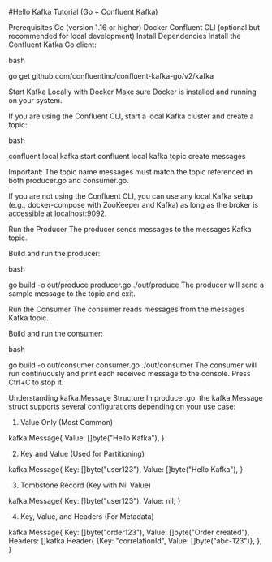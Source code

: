 #Hello Kafka Tutorial (Go + Confluent Kafka)


Prerequisites
Go (version 1.16 or higher)
Docker
Confluent CLI (optional but recommended for local development)
Install Dependencies
Install the Confluent Kafka Go client:

bash

go get github.com/confluentinc/confluent-kafka-go/v2/kafka

Start Kafka Locally with Docker
Make sure Docker is installed and running on your system.

If you are using the Confluent CLI, start a local Kafka cluster and create a topic:

bash

confluent local kafka start
confluent local kafka topic create messages

Important: The topic name messages must match the topic referenced in both producer.go and consumer.go.

If you are not using the Confluent CLI, you can use any local Kafka setup (e.g., docker-compose with ZooKeeper and Kafka) as long as the broker is accessible at localhost:9092.

Run the Producer
The producer sends messages to the messages Kafka topic.

Build and run the producer:

bash

go build -o out/produce producer.go
./out/produce
The producer will send a sample message to the topic and exit.

Run the Consumer
The consumer reads messages from the messages Kafka topic.

Build and run the consumer:

bash

go build -o out/consumer consumer.go
./out/consumer
The consumer will run continuously and print each received message to the console. Press Ctrl+C to stop it.

Understanding kafka.Message Structure
In producer.go, the kafka.Message struct supports several configurations depending on your use case:

1. Value Only (Most Common)

kafka.Message{
    Value: []byte("Hello Kafka"),
}


2. Key and Value (Used for Partitioning)

kafka.Message{
    Key:   []byte("user123"),
    Value: []byte("Hello Kafka"),
}


3. Tombstone Record (Key with Nil Value)

kafka.Message{
    Key:   []byte("user123"),
    Value: nil,
}


4. Key, Value, and Headers (For Metadata)

kafka.Message{
    Key:   []byte("order123"),
    Value: []byte("Order created"),
    Headers: []kafka.Header{
        {Key: "correlationId", Value: []byte("abc-123")},
    },
}
